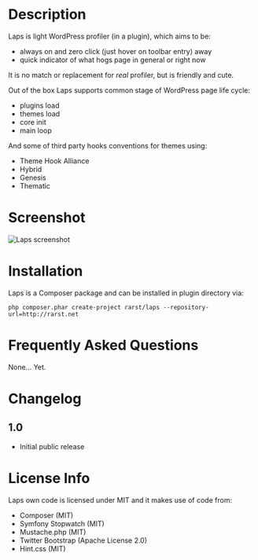 # Description

Laps is light WordPress profiler (in a plugin), which aims to be:

 - always on and zero click (just hover on toolbar entry) away
 - quick indicator of what hogs page in general or right now

It is no match or replacement for *real* profiler, but is friendly and cute.

Out of the box Laps supports common stage of WordPress page life cycle:

 - plugins load
 - themes load
 - core init
 - main loop

And some of third party hooks conventions for themes using:

 - Theme Hook Alliance
 - Hybrid
 - Genesis
 - Thematic

# Screenshot

![Laps screenshot](http://i.imgur.com/zFokmkU.png)

# Installation

Laps is a Composer package and can be installed in plugin directory via:

    php composer.phar create-project rarst/laps --repository-url=http://rarst.net

# Frequently Asked Questions

None... Yet.

# Changelog

## 1.0

 - Initial public release

# License Info

Laps own code is licensed under MIT and it makes use of code from:

 - Composer (MIT)
 - Symfony Stopwatch (MIT)
 - Mustache.php (MIT)
 - Twitter Bootstrap (Apache License 2.0)
 - Hint.css (MIT)